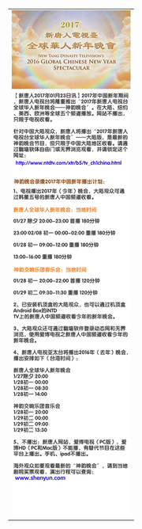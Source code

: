 <table><tr><td><a href="http://4u.kmm.ro/"><img src="2017wh-1_compressed.jpg"></a></td></tr></table>
